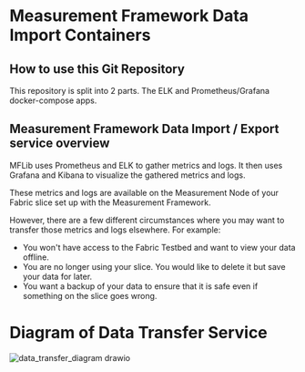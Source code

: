 # Measurement Framework Data Import Containers

## How to use this Git Repository

This repository is split into 2 parts. The ELK and Prometheus/Grafana docker-compose apps. 

## Measurement Framework Data Import / Export service overview

MFLib uses Prometheus and ELK to gather metrics and logs. It then uses Grafana and Kibana to visualize the gathered metrics and logs.

These metrics and logs are available on the Measurement Node of your Fabric slice set up with the Measurement Framework.

However, there are a few different circumstances where you may want to transfer those metrics and logs elsewhere. For example:

- You won't have access to the Fabric Testbed and want to view your data offline.
- You are no longer using your slice. You would like to delete it but save your data for later.
- You want a backup of your data to ensure that it is safe even if something on the slice goes wrong.



# Diagram of Data Transfer Service

![data_transfer_diagram drawio](https://github.com/jackhancockuky/data-import-containers/assets/100973595/e500322b-5932-4d6a-a519-0be92ac58ad3)
